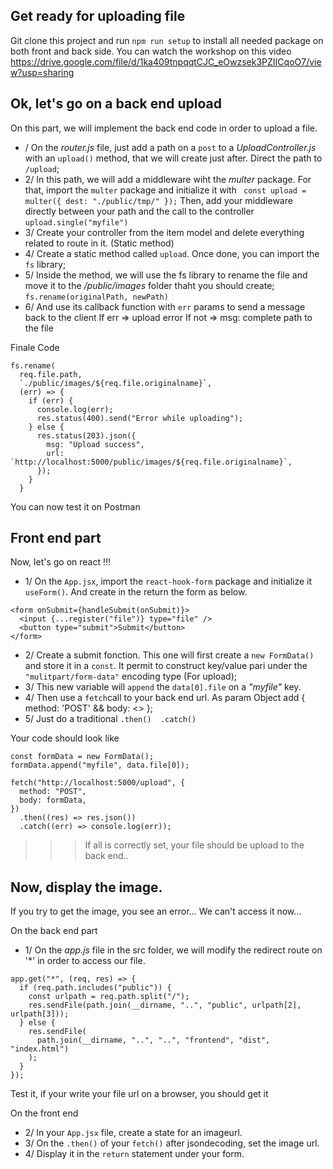 ## Get ready for uploading file
Git clone this project and run `npm run setup` to install all needed package on both front and back side.
You can watch the workshop on this video https://drive.google.com/file/d/1ka409tnpqqtCJC_eOwzsek3PZIICqoO7/view?usp=sharing


## Ok, let's go on a back end upload
On this part, we will implement the back end code in order to upload a file.

- / On the *router.js* file, just add a path on a `post` to a *UploadController.js* with an `upload()` method, that we will create just after. Direct the path to `/upload`;
- 2/ In this path, we will add a middleware wiht the *multer* package. For that, import the `multer` package and initialize it with 
``` const upload = multer({ dest: "./public/tmp/" });```
Then, add your middleware directly between your path and the call to the controller
``` upload.single("myfile") ```
- 3/ Create your controller from the item model and delete everything related to route in it. (Static method)
- 4/ Create a static method called `upload`. Once done, you can import the `fs` library;
- 5/ Inside the method, we will use the fs library to rename the file and move it to the */public/images* folder thaht you should create;
``` fs.rename(originalPath, newPath) ```
- 6/ And use its callback function with `err` params to send a message back to the client
  If err => upload error
  If not => msg: complete path to the file

Finale Code
```
fs.rename(
  req.file.path,
  `./public/images/${req.file.originalname}`,
  (err) => {
    if (err) {
      console.log(err);
      res.status(400).send("Error while uploading");
    } else {
      res.status(203).json({
        msg: "Upload success",
        url: `http://localhost:5000/public/images/${req.file.originalname}`,
      });
    }
  }
```

You can now test it on Postman

## Front end part
Now, let's go on react !!!

- 1/ On the `App.jsx`, import the `react-hook-form` package and initialize it `useForm()`. And create in the return the form as below.
```
<form onSubmit={handleSubmit(onSubmit)}>
  <input {...register("file")} type="file" />
  <button type="submit">Submit</button>
</form>
```

- 2/ Create a submit fonction. This one will first create a `new FormData()` and store it in a `const`. It permit to construct key/value pari under the `"mulitpart/form-data"` encoding type (For upload);
- 3/ This new variable will `append` the `data[0].file` on a *"myfile"* key.
- 4/ Then use a `fetch`call to your back end url. As param Object add { method: 'POST' && body: <<Your variable>> };
- 5/ Just do a traditional `.then()  .catch()`

Your code should look like
```
const formData = new FormData();
formData.append("myfile", data.file[0]);

fetch("http://localhost:5000/upload", {
  method: "POST",
  body: formData,
})
  .then((res) => res.json())
  .catch((err) => console.log(err));
```

>>> If all is correctly set, your file should be upload to the back end..

## Now, display the image.
If you try to get the image, you see an error...
We can't access it now...

On the back end part
- 1/ On the *app.js* file in the src folder, we will modify the redirect route on '*' in order to access our file.
```
app.get("*", (req, res) => {
  if (req.path.includes("public")) {
    const urlpath = req.path.split("/");
    res.sendFile(path.join(__dirname, "..", "public", urlpath[2], urlpath[3]));
  } else {
    res.sendFile(
      path.join(__dirname, "..", "..", "frontend", "dist", "index.html")
    );
  }
});
```

Test it, if your write your file url on a browser, you should get it

On the front end
- 2/ In your `App.jsx` file, create a state for an imageurl.
- 3/ On the `.then()` of your `fetch()` after jsondecoding, set the image url.
- 4/ Display it in the `return` statement under your form.
